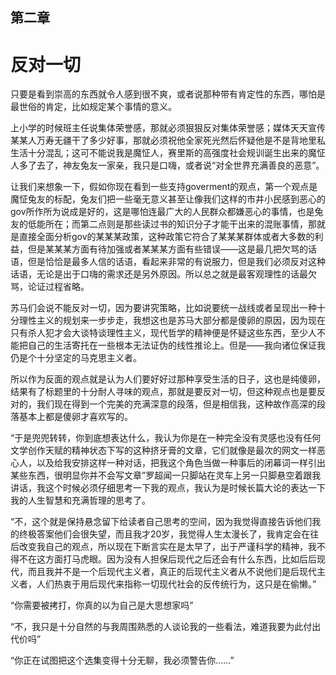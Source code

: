 ## 第二章

# 反对一切

只要是看到崇高的东西就令人感到很不爽，或者说那种带有肯定性的东西，哪怕是最世俗的肯定，比如规定某个事情的意义。

上小学的时候班主任说集体荣誉感，那就必须狠狠反对集体荣誉感；媒体天天宣传某某人万寿无疆干了多少好事，那就必须祝他全家死光然后怀疑他是不是背地里私生活十分混乱；这可不能说我是魔怔人，赛里斯的高强度社会规训﻿诞生出来的魔怔人多了去了，神友兔友一家亲，我只是口嗨，或者说“对全世界充满善良的恶意”。

让我们来想象一下，假如你现在看到一些支持goverment的观点，第一个观点是魔怔兔友的标配，兔友们把一些毫无意义甚至让像我们这样的市井小民感到恶心的gov所作所为说成是好的，这是哪怕连最广大的人民群众都嫌恶心的事情，也是兔友的低能所在；而第二点则是那些读过书的知识分子才能干出来的混账事情，那就是直接全面分析gov的某某某政策，这种政策它符合了某某某群体或者大多数的利益，但是某某某方面有待加强或者某某某方面有些错误﻿——这是最几把欠骂的话语，但是恰恰是最多人信的话语，看起来非常的有说服力，但是我们必须反对这种话语，无论是出于口嗨的需求还是另外原因。所以总之就是最客观理性的话最欠骂，论证过程省略。

苏马们会说不能反对一切，因为要讲究策略，比如说要统一战线或者呈现出一种十分理性主义的规划来一步步走，我想这也是苏马大部分都是傻卵的原因，因为现在只有杀人犯才会大谈特谈理性主义，现代哲学的精神便是怀疑这些东西，至少人不能把自己的生活寄托在一些根本无法证伪的线性推论上。但是——我向诸位保证我仍是个十分坚定的马﻿克思主义者。

所以作为反面的观点就是认为人们要好好过那种享受生活的日子，这也是纯傻卵，结果有了标题里的十分耐人寻味的观点，那就是要反对一切，但这种观点也是要反对的，我们现在得到一个完美的充满深意的段落，但是相信我，这种故作高深的段落基本上都是傻卵才喜欢写的。

“于是兜兜转转，你到底想表达什么，我认为你是在一种完全没有灵感也没有任何文学创作天赋的精神状态下写的这种挤牙膏的文章，它们就像是最次的网文一样恶心人，以及给我安排这样一种对话，把我这个角色当做一种事后﻿的闭幕词一样引出某些东西，很明显你并不会写文章”罗超闻一只脚站在灵车上另一只脚悬空着跟我讲话，我这个时候必须仔细思考一下我的观点，我认为是时候长篇大论的表达一下我的人生智慧和充满哲理的思考了。

“不，这个就是保持悬念留下给读者自己思考的空间，因为我觉得直接告诉他们我的终极答案他们会很失望，而且我才20岁，我觉得人生太漫长了，我肯定会在往后改变我自己的观点，所以现在下断言实在是太早了，出于严谨科学的精神，我不得不在这方面打马虎眼。因为没有人担保后现代之后还会有什么东西，比如后后现代，而且我并不是一﻿个后现代主义者，真正的后现代主义者从不说他们是后现代主义者，人们热衷于用后现代来指称一切现代社会的反传统行为，这只是在偷懒。”

“你需要被拷打，你真的以为自己是大思想家吗”

“不，我只是十分自然的与我周围熟悉的人谈论我的一些看法，难道我要为此付出代价吗”

“你正在试图把这个选集变得十分无聊，我必须警告你……”

